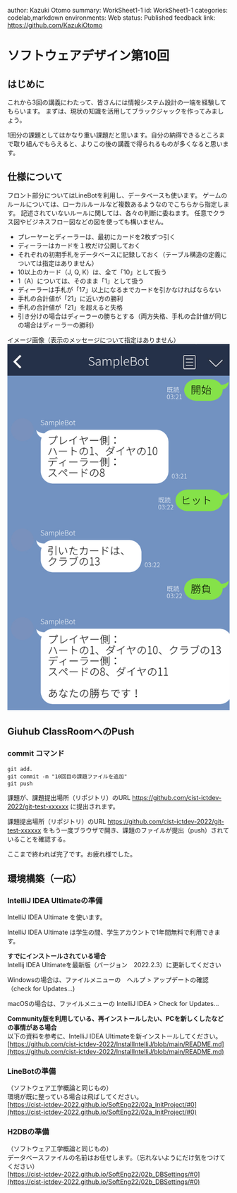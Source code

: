 author: Kazuki Otomo
summary: WorkSheet1-1
id: WorkSheet1-1
categories: codelab,markdown
environments: Web
status: Published
feedback link: https://github.com/KazukiOtomo

# ソフトウェアデザイン第10回

## はじめに
これから3回の講義にわたって、皆さんには情報システム設計の一端を経験してもらいます。
まずは、現状の知識を活用してブラックジャックを作ってみましょう。

<aside class="negative">
1回分の課題としてはかなり重い課題だと思います。自分の納得できるところまで取り組んでもらえると、よりこの後の講義で得られるものが多くなると思います。
</aside>

## 仕様について
フロント部分についてはLineBotを利用し、データベースも使います。
ゲームのルールについては、ローカルルールなど複数あるようなのでこちらから指定します。
記述されていないルールに関しては、各々の判断に委ねます。
任意でクラス図やビジネスフロー図などの図を使っても構いません。

 - プレーヤーとディーラーは、最初にカードを2枚ずつ引く
 - ディーラーはカードを１枚だけ公開しておく
 - それぞれの初期手札をデータベースに記録しておく（テーブル構造の定義については指定はありません）
 - 10以上のカード（J, Q, K）は、全て「10」として扱う
 - 1（A）については、そのまま「1」として扱う
 - ディーラーは手札が「17」以上になるまでカードを引かなければならない
 - 手札の合計値が「21」に近い方の勝利
 - 手札の合計値が「21」を超えると失格
 - 引き分けの場合はディーラーの勝ちとする（両方失格、手札の合計値が同じの場合はディーラーの勝利）

イメージ画像（表示のメッセージについて指定はありません）
![LINEBot参考画像](png/eDwerkWF.jpeg)



## Giuhub ClassRoomへのPush

### commit コマンド

```
git add.
git commit -m "10回目の課題ファイルを追加"
git push
```
課題が、課題提出場所（リポジトリ）のURL https://github.com/cist-ictdev-2022/git-test-xxxxxx に提出されます。

課題提出場所（リポジトリ）のURL https://github.com/cist-ictdev-2022/git-test-xxxxxx をもう一度ブラウザで開き、課題のファイルが提出（push）されていることを確認する。

ここまで終われば完了です。お疲れ様でした。

## 環境構築（一応）

### IntelliJ IDEA Ultimateの準備
IntelliJ IDEA Ultimate を使います。

IntelliJ IDEA Ultimate は学生の間、学生アカウントで1年間無料で利用できます。

**すでにインストールされている場合**<br>
Intellij IDEA Ultimateを最新版（バージョン　2022.2.3）に更新してください

Windowsの場合は、ファイルメニューの　ヘルプ > アップデートの確認（check for Updates…​)

macOSの場合は、ファイルメニューの IntelliJ IDEA > Check for Updates…​

**Community版を利用している、再インストールしたい、PCを新しくしたなどの事情がある場合**<br>
以下の資料を参考に、IntelliJ IDEA Ultimateを新インストールしてください。<br>
[https://github.com/cist-ictdev-2022/InstallIntelliJ/blob/main/README.md](https://github.com/cist-ictdev-2022/InstallIntelliJ/blob/main/README.md)

### LineBotの準備
（ソフトウェア工学概論と同じもの）<br>
環境が既に整っている場合は飛ばしてください。<br>
[https://cist-ictdev-2022.github.io/SoftEng22/02a_InitProject/#0](https://cist-ictdev-2022.github.io/SoftEng22/02a_InitProject/#0)

### H2DBの準備
（ソフトウェア工学概論と同じもの）<br>
データベースファイルの名前はお任せします。（忘れないようにだけ気をつけてください）<br>
[https://cist-ictdev-2022.github.io/SoftEng22/02b_DBSettings/#0](https://cist-ictdev-2022.github.io/SoftEng22/02b_DBSettings/#0)
